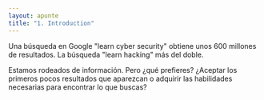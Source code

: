 ```yaml
---
layout: apunte
title: "1. Introduction"
---
```


Una búsqueda en Google "learn cyber security" obtiene unos 600 millones de resultados. La búsqueda "learn hacking" más del doble.

Estamos rodeados de información. Pero ¿qué prefieres? ¿Aceptar los primeros pocos resultados que aparezcan o adquirir las habilidades necesarias para encontrar lo que buscas?